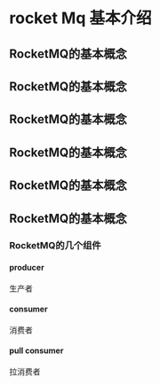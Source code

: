 # rocket Mq 基本介绍

## RocketMQ的基本概念

## RocketMQ的基本概念

## RocketMQ的基本概念

## RocketMQ的基本概念

## RocketMQ的基本概念

## RocketMQ的基本概念
### RocketMQ的几个组件

#### producer

生产者

#### consumer

消费者

#### pull consumer

拉消费者

